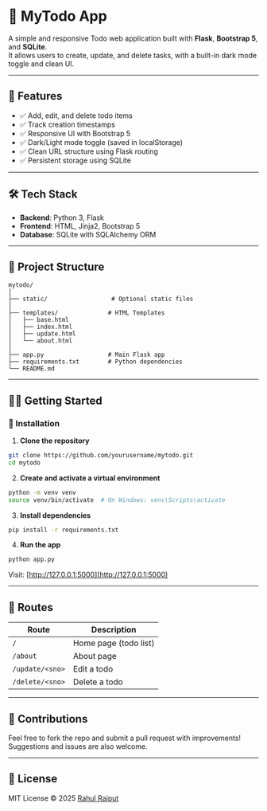 # 📝 MyTodo App

A simple and responsive Todo web application built with **Flask**, **Bootstrap 5**, and **SQLite**.  
It allows users to create, update, and delete tasks, with a built-in dark mode toggle and clean UI.

---

## 🚀 Features

- ✅ Add, edit, and delete todo items  
- ✅ Track creation timestamps  
- ✅ Responsive UI with Bootstrap 5  
- ✅ Dark/Light mode toggle (saved in localStorage)  
- ✅ Clean URL structure using Flask routing  
- ✅ Persistent storage using SQLite


---

## 🛠️ Tech Stack

- **Backend**: Python 3, Flask  
- **Frontend**: HTML, Jinja2, Bootstrap 5  
- **Database**: SQLite with SQLAlchemy ORM  

---

## 📁 Project Structure

```
mytodo/
│
├── static/                  # Optional static files
│
├── templates/              # HTML Templates
│   ├── base.html
│   ├── index.html
│   ├── update.html
│   └── about.html
│
├── app.py                  # Main Flask app
├── requirements.txt        # Python dependencies
└── README.md
```

---

## 🧑‍💻 Getting Started

### 🔧 Installation

1. **Clone the repository**
```bash
git clone https://github.com/yourusername/mytodo.git
cd mytodo
```

2. **Create and activate a virtual environment**
```bash
python -m venv venv
source venv/bin/activate  # On Windows: venv\Scripts\activate
```

3. **Install dependencies**
```bash
pip install -r requirements.txt
```

4. **Run the app**
```bash
python app.py
```

Visit: [http://127.0.0.1:5000](http://127.0.0.1:5000)

---

## 📌 Routes

| Route       | Description          |
|-------------|----------------------|
| `/`         | Home page (todo list)|
| `/about`    | About page           |
| `/update/<sno>` | Edit a todo       |
| `/delete/<sno>` | Delete a todo     |

---

## 🤝 Contributions

Feel free to fork the repo and submit a pull request with improvements!  
Suggestions and issues are also welcome.

---

## 📃 License

MIT License © 2025 [Rahul Rajput](https://github.com/rahulra3621)
